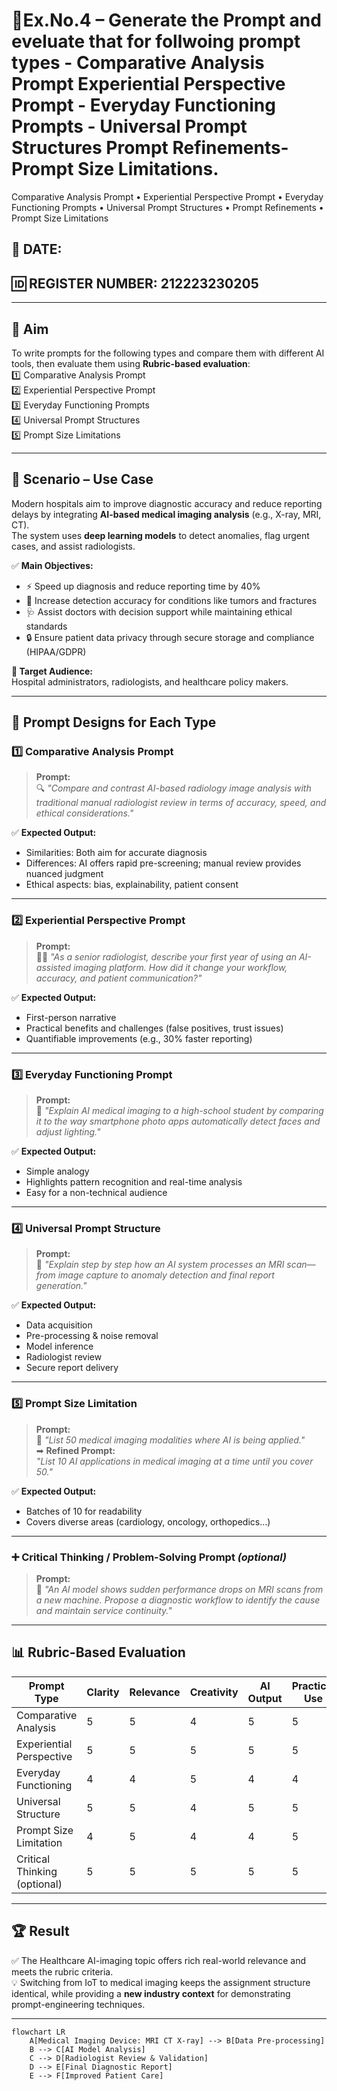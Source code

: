 # 🌟Ex.No.4 – Generate the Prompt and eveluate that for follwoing prompt types - Comparative Analysis Prompt Experiential Perspective Prompt - Everyday Functioning Prompts - Universal Prompt Structures Prompt Refinements- Prompt Size Limitations.
Comparative Analysis Prompt • Experiential Perspective Prompt • Everyday Functioning Prompts • Universal Prompt Structures • Prompt Refinements • Prompt Size Limitations  

## 📅 DATE:  
## 🆔 REGISTER NUMBER: 212223230205  

---

## 🎯 **Aim**  
To write prompts for the following types and compare them with different AI tools, then evaluate them using **Rubric-based evaluation**:  
1️⃣ Comparative Analysis Prompt  
2️⃣ Experiential Perspective Prompt  
3️⃣ Everyday Functioning Prompts  
4️⃣ Universal Prompt Structures  
5️⃣ Prompt Size Limitations  

---

## 🏥 **Scenario – Use Case**  
Modern hospitals aim to improve diagnostic accuracy and reduce reporting delays by integrating **AI-based medical imaging analysis** (e.g., X-ray, MRI, CT).  
The system uses **deep learning models** to detect anomalies, flag urgent cases, and assist radiologists.

✅ **Main Objectives:**  
- ⚡ Speed up diagnosis and reduce reporting time by 40%  
- 🧠 Increase detection accuracy for conditions like tumors and fractures  
- 🩺 Assist doctors with decision support while maintaining ethical standards  
- 🔒 Ensure patient data privacy through secure storage and compliance (HIPAA/GDPR)

**🎯 Target Audience:**  
Hospital administrators, radiologists, and healthcare policy makers.

---

## 🧩 **Prompt Designs for Each Type**

### 1️⃣ Comparative Analysis Prompt  
> **Prompt:**  
🔍 *"Compare and contrast AI-based radiology image analysis with traditional manual radiologist review in terms of accuracy, speed, and ethical considerations."*

✅ **Expected Output:**  
- Similarities: Both aim for accurate diagnosis  
- Differences: AI offers rapid pre-screening; manual review provides nuanced judgment  
- Ethical aspects: bias, explainability, patient consent

---

### 2️⃣ Experiential Perspective Prompt  
> **Prompt:**  
👩‍⚕️ *"As a senior radiologist, describe your first year of using an AI-assisted imaging platform. How did it change your workflow, accuracy, and patient communication?"*

✅ **Expected Output:**  
- First-person narrative  
- Practical benefits and challenges (false positives, trust issues)  
- Quantifiable improvements (e.g., 30% faster reporting)

---

### 3️⃣ Everyday Functioning Prompt  
> **Prompt:**  
📱 *"Explain AI medical imaging to a high-school student by comparing it to the way smartphone photo apps automatically detect faces and adjust lighting."*

✅ **Expected Output:**  
- Simple analogy  
- Highlights pattern recognition and real-time analysis  
- Easy for a non-technical audience

---

### 4️⃣ Universal Prompt Structure  
> **Prompt:**  
📖 *"Explain step by step how an AI system processes an MRI scan—from image capture to anomaly detection and final report generation."*

✅ **Expected Output:**  
- Data acquisition  
- Pre-processing & noise removal  
- Model inference  
- Radiologist review  
- Secure report delivery

---

### 5️⃣ Prompt Size Limitation  
> **Prompt:**  
📏 *"List 50 medical imaging modalities where AI is being applied."*  
➡ **Refined Prompt:**  
*"List 10 AI applications in medical imaging at a time until you cover 50."*

✅ **Expected Output:**  
- Batches of 10 for readability  
- Covers diverse areas (cardiology, oncology, orthopedics…)

---

### ➕ Critical Thinking / Problem-Solving Prompt *(optional)*  
> **Prompt:**  
🧠 *"An AI model shows sudden performance drops on MRI scans from a new machine. Propose a diagnostic workflow to identify the cause and maintain service continuity."*

---

## 📊 **Rubric-Based Evaluation**

| Prompt Type                 | Clarity | Relevance | Creativity | AI Output | Practical Use | Overall |
|-----------------------------|--------|-----------|-----------|----------|--------------|--------|
| Comparative Analysis         | 5 | 5 | 4 | 5 | 5 | Excellent |
| Experiential Perspective     | 5 | 5 | 5 | 5 | 5 | Excellent |
| Everyday Functioning         | 4 | 4 | 5 | 4 | 4 | Good |
| Universal Structure          | 5 | 5 | 4 | 5 | 5 | Excellent |
| Prompt Size Limitation       | 4 | 5 | 4 | 4 | 5 | Good |
| Critical Thinking (optional) | 5 | 5 | 5 | 5 | 5 | Excellent |

---

## 🏆 **Result**  
✅ The Healthcare AI-imaging topic offers rich real-world relevance and meets the rubric criteria.  
💡 Switching from IoT to medical imaging keeps the assignment structure identical, while providing a **new industry context** for demonstrating prompt-engineering techniques.

---

```mermaid
flowchart LR
    A[Medical Imaging Device: MRI CT X-ray] --> B[Data Pre-processing]
    B --> C[AI Model Analysis]
    C --> D[Radiologist Review & Validation]
    D --> E[Final Diagnostic Report]
    E --> F[Improved Patient Care]


